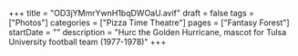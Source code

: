 +++
title = "OD3jYMmrYwnH1bqDWOaU.avif"
draft = false
tags = ["Photos"]
categories = ["Pizza Time Theatre"]
pages = ["Fantasy Forest"]
startDate = ""
description = "Hurc the Golden Hurricane, mascot for Tulsa University football team (1977-1978)"
+++
